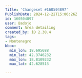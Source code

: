 ```yaml
---
Title: 'Changeset #160504897'
PublishDate: 2024-12-22T15:06:26Z
id: 160504897
user: Badojo
comment: Area detailing
created_by: iD 2.30.4
tags:
- Montenegro
bbox:
  min_lon: 18.695688
  min_lat: 42.3746232
  max_lon: 18.8109232
  max_lat: 42.628513

---
```

